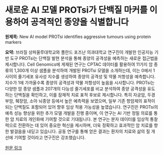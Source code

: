 # 새로운 AI 모델 PROTsi가 단백질 마커를 이용하여 공격적인 종양을 식별합니다

**원제목:** New AI model PROTsi identifies aggressive tumours using protein markers

**요약:** 브라질 상파울루대학교와 폴란드 포즈난 의과대학교 연구진이 개발한 인공지능 기반 도구 PROTsi는 단백질 발현 분석을 통해 종양의 공격성을 예측하는 새로운 접근법을 제시합니다.  Cell Genomics에 게재된 연구는 CPTAC 데이터를 활용하여 11가지 암 종류의 1,300개 이상 샘플을 분석하여 개발된 PROTsi 모델을 소개하는데, 이는 0에서 1 사이의 줄기세포 유사성 지수를 생성하여 종양의 공격성 및 약물 저항성을 예측합니다.  지수가 1에 가까울수록 종양의 공격성과 약물 저항성이 높음을 시사합니다.  PROTsi는 다양한 암 종양 샘플과 207개의 다능성 줄기세포를 비교 분석하여 종양 공격성을 유도하는 단백질을 확인하고, 이를 잠재적 치료 표적 후보로 제시합니다.  특히 자궁암, 두경부암, 췌장암, 소아 뇌종양 등에서 높은 예측력을 보였으며,  일부 기존 항암제의 표적이 되는 단백질도 포함되어 있어  향후 임상 적용 가능성을 높였습니다.  연구진은 PROTsi의 예측 성능 향상을 위한 추가 모델 개발을 진행 중이며,  이 연구는 AI 기반 정밀 의료를 통한 암 치료의 개인화에 기여할 것으로 기대됩니다.  본 연구는 분자 데이터를 임상적 통찰력으로 전환하는 데 있어 중요한 혁신을 제시하며, 더욱 정확하고 효과적인 암 치료를 향한 발걸음을 내딛고 있습니다.  공동 연구를 통해 얻은 결과는 환자의 치료와 삶의 질 개선에 기여할 것이라고 연구진은 강조했습니다.

[원문 링크](https://www.drugtargetreview.com/news/178935/new-ai-model-protsi-identifies-aggressive-tumours-using-protein-markers/)
